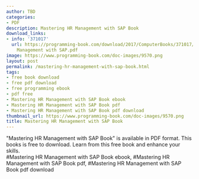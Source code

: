 ```yaml
---
author: TBD
categories:
- PDF
description: Mastering HR Management with SAP Book
download_links:
- info: '371017'
  url: https://programming-book.com/download/2017/ComputerBooks/371017/Mastering HR
    Management with SAP.pdf
image: https://www.programming-book.com/doc-images/9570.png
layout: post
permalink: /mastering-hr-management-with-sap-book.html
tags:
- free book download
- free pdf download
- free programming ebook
- pdf free
- Mastering HR Management with SAP Book ebook
- Mastering HR Management with SAP Book pdf
- Mastering HR Management with SAP Book pdf download
thumbnail_url: https://www.programming-book.com/doc-images/9570.png
title: Mastering HR Management with SAP Book
---
```


 
<div class="item-desc text-justify">
  "Mastering HR Management with SAP Book" is available in PDF format. This books is free to download. Learn from this free book and enhance your skills.
  <br>
  #Mastering HR Management with SAP Book ebook, #Mastering HR Management with SAP Book pdf, #Mastering HR Management with SAP Book pdf download
</div>